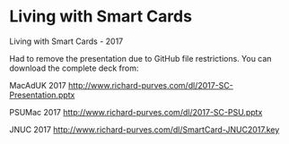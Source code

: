 # Living with Smart Cards
Living with Smart Cards - 2017

Had to remove the presentation due to GitHub file restrictions. You can download the complete deck from:

MacAdUK 2017
http://www.richard-purves.com/dl/2017-SC-Presentation.pptx

PSUMac 2017
http://www.richard-purves.com/dl/2017-SC-PSU.pptx

JNUC 2017
http://www.richard-purves.com/dl/SmartCard-JNUC2017.key
